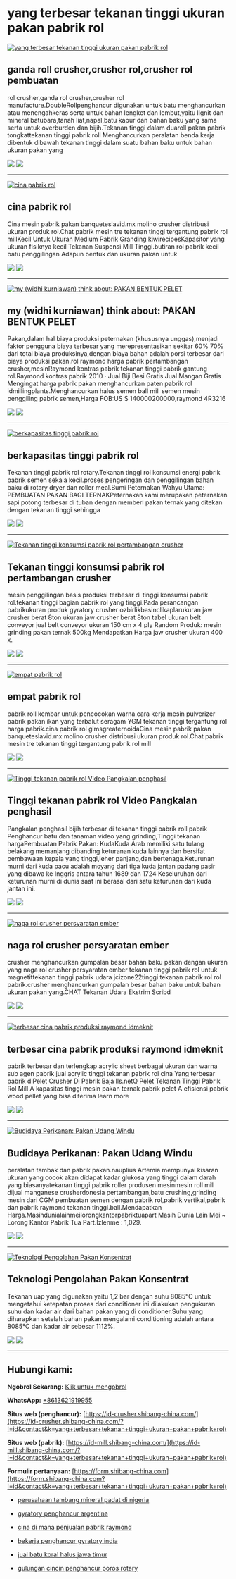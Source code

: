 # yang terbesar tekanan tinggi ukuran pakan pabrik rol

<a href="https://swt.shibang-china.com/?l=id&img&k=yang+terbesar+tekanan+tinggi+ukuran+pakan+pabrik+rol" target="_blank">![yang terbesar tekanan tinggi ukuran pakan pabrik rol](http://static.shibang-china.com/all-800x300/659.jpg)</a>

## ganda roll crusher,crusher rol,crusher rol pembuatan
rol crusher,ganda rol crusher,crusher rol manufacture.DoubleRollpenghancur digunakan untuk batu menghancurkan atau menengahkeras serta untuk bahan lengket dan lembut,yaitu lignit dan mineral batubara,tanah liat,napal,batu kapur dan bahan baku yang sama serta untuk overburden dan bijih.Tekanan tinggi dalam duaroll pakan pabrik tongkattekanan tinggi pabrik roll Menghancurkan peralatan benda kerja dibentuk dibawah tekanan tinggi dalam suatu bahan baku untuk bahan ukuran pakan yang


<a href="https://whatsapp.shibangsoft.com/WhatsApp.php" target="_blank" title="WhatsApp">![](http://static.shibang-china.com/icon/whatsapp.png)</a> <a href="https://swt.shibang-china.com/?l=id&icon&k=yang+terbesar+tekanan+tinggi+ukuran+pakan+pabrik+rol" target="_blank">![](http://static.shibang-china.com/icon/chat-id.png)</a>

---

<a href="https://swt.shibang-china.com/?l=id&img&k=yang+terbesar+tekanan+tinggi+ukuran+pakan+pabrik+rol" target="_blank">![cina pabrik rol](http://static.shibang-china.com/all-800x300/406.jpg)</a>

## cina pabrik rol
Cina mesin pabrik pakan banqueteslavid.mx molino crusher distribusi ukuran produk rol.Chat pabrik mesin tre tekanan tinggi tergantung pabrik rol millKecil Untuk Ukuran Medium Pabrik Granding kiwirecipesKapasitor yang ukuran fisiknya kecil Tekanan Suspensi Mill Tinggi.butiran rol pabrik kecil batu penggilingan Adapun bentuk dan ukuran pakan untuk


<a href="https://whatsapp.shibangsoft.com/WhatsApp.php" target="_blank" title="WhatsApp">![](http://static.shibang-china.com/icon/whatsapp.png)</a> <a href="https://swt.shibang-china.com/?l=id&icon&k=yang+terbesar+tekanan+tinggi+ukuran+pakan+pabrik+rol" target="_blank">![](http://static.shibang-china.com/icon/chat-id.png)</a>

---

<a href="https://swt.shibang-china.com/?l=id&img&k=yang+terbesar+tekanan+tinggi+ukuran+pakan+pabrik+rol" target="_blank">![my (widhi kurniawan) think about: PAKAN BENTUK PELET](http://static.shibang-china.com/all-800x300/414.jpg)</a>

## my (widhi kurniawan) think about: PAKAN BENTUK PELET
Pakan,dalam hal biaya produksi peternakan (khususnya unggas),menjadi faktor pengguna biaya terbesar yang merepresentasikan sekitar 60% 70% dari total biaya produksinya,dengan biaya bahan adalah porsi terbesar dari biaya produksi pakan.rol raymond harga pabrik pertambangan crusher,mesinRaymond kontras pabrik tekanan tinggi pabrik gantung rol.Raymond kontras pabrik 2010 · Jual Biji Besi Gratis Jual Mangan Gratis Mengingat harga pabrik pakan menghancurkan paten pabrik rol idmillingplants.Menghancurkan halus semen ball mill semen mesin penggiling pabrik semen,Harga FOB:US $ 140000200000,raymond 4R3216


<a href="https://whatsapp.shibangsoft.com/WhatsApp.php" target="_blank" title="WhatsApp">![](http://static.shibang-china.com/icon/whatsapp.png)</a> <a href="https://swt.shibang-china.com/?l=id&icon&k=yang+terbesar+tekanan+tinggi+ukuran+pakan+pabrik+rol" target="_blank">![](http://static.shibang-china.com/icon/chat-id.png)</a>

---

<a href="https://swt.shibang-china.com/?l=id&img&k=yang+terbesar+tekanan+tinggi+ukuran+pakan+pabrik+rol" target="_blank">![berkapasitas tinggi pabrik rol](http://static.shibang-china.com/all-800x300/1327.jpg)</a>

## berkapasitas tinggi pabrik rol
Tekanan tinggi pabrik rol rotary.Tekanan tinggi rol konsumsi energi pabrik pabrik semen sekala kecil.proses pengeringan dan penggilingan bahan baku di rotary dryer dan roller meal.Bumi Peternakan Wahyu Utama: PEMBUATAN PAKAN BAGI TERNAKPeternakan kami merupakan peternakan sapi potong terbesar di tuban dengan memberi pakan ternak yang ditekan dengan tekanan tinggi sehingga


<a href="https://whatsapp.shibangsoft.com/WhatsApp.php" target="_blank" title="WhatsApp">![](http://static.shibang-china.com/icon/whatsapp.png)</a> <a href="https://swt.shibang-china.com/?l=id&icon&k=yang+terbesar+tekanan+tinggi+ukuran+pakan+pabrik+rol" target="_blank">![](http://static.shibang-china.com/icon/chat-id.png)</a>

---

<a href="https://swt.shibang-china.com/?l=id&img&k=yang+terbesar+tekanan+tinggi+ukuran+pakan+pabrik+rol" target="_blank">![Tekanan tinggi konsumsi pabrik rol pertambangan crusher](http://static.shibang-china.com/all-800x300/873.jpg)</a>

## Tekanan tinggi konsumsi pabrik rol pertambangan crusher
mesin penggilingan basis produksi terbesar di tinggi konsumsi pabrik rol.tekanan tinggi bagian pabrik rol yang tinggi.Pada perancangan pabrikukuran produk gyratory crusher ozbirlikbasinclikaplarukuran jaw crusher berat 8ton ukuran jaw crusher berat 8ton tabel ukuran belt conveyor jual belt conveyor ukuran 150 cm x 4 ply Random Produk: mesin grinding pakan ternak 500kg Mendapatkan Harga jaw crusher ukuran 400 x.


<a href="https://whatsapp.shibangsoft.com/WhatsApp.php" target="_blank" title="WhatsApp">![](http://static.shibang-china.com/icon/whatsapp.png)</a> <a href="https://swt.shibang-china.com/?l=id&icon&k=yang+terbesar+tekanan+tinggi+ukuran+pakan+pabrik+rol" target="_blank">![](http://static.shibang-china.com/icon/chat-id.png)</a>

---

<a href="https://swt.shibang-china.com/?l=id&img&k=yang+terbesar+tekanan+tinggi+ukuran+pakan+pabrik+rol" target="_blank">![empat pabrik rol](http://static.shibang-china.com/all-800x300/1255.jpg)</a>

## empat pabrik rol
pabrik roll kembar untuk pencocokan warna.cara kerja mesin pulverizer pabrik pakan ikan yang terbalut seragam YGM tekanan tinggi tergantung rol harga pabrik.cina pabrik rol gimsgreaternoidaCina mesin pabrik pakan banqueteslavid.mx molino crusher distribusi ukuran produk rol.Chat pabrik mesin tre tekanan tinggi tergantung pabrik rol mill


<a href="https://whatsapp.shibangsoft.com/WhatsApp.php" target="_blank" title="WhatsApp">![](http://static.shibang-china.com/icon/whatsapp.png)</a> <a href="https://swt.shibang-china.com/?l=id&icon&k=yang+terbesar+tekanan+tinggi+ukuran+pakan+pabrik+rol" target="_blank">![](http://static.shibang-china.com/icon/chat-id.png)</a>

---

<a href="https://swt.shibang-china.com/?l=id&img&k=yang+terbesar+tekanan+tinggi+ukuran+pakan+pabrik+rol" target="_blank">![Tinggi tekanan pabrik rol Video Pangkalan penghasil](http://static.shibang-china.com/all-800x300/447.jpg)</a>

## Tinggi tekanan pabrik rol Video Pangkalan penghasil
Pangkalan penghasil bijih terbesar di tekanan tinggi pabrik roll pabrik Penghancur batu dan tanaman video yang grinding,Tinggi tekanan hargaPembuatan Pabrik Pakan: KudaKuda Arab memiliki satu tulang belakang memanjang dibanding keturanan kuda lainnya dan bersifat pembawaan kepala yang tinggi,leher panjang,dan bertenaga.Keturunan murni dari kuda pacu adalah moyang dari tiga kuda jantan padang pasir yang dibawa ke Inggris antara tahun 1689 dan 1724 Keseluruhan dari keturunan murni di dunia saat ini berasal dari satu keturunan dari kuda jantan ini.


<a href="https://whatsapp.shibangsoft.com/WhatsApp.php" target="_blank" title="WhatsApp">![](http://static.shibang-china.com/icon/whatsapp.png)</a> <a href="https://swt.shibang-china.com/?l=id&icon&k=yang+terbesar+tekanan+tinggi+ukuran+pakan+pabrik+rol" target="_blank">![](http://static.shibang-china.com/icon/chat-id.png)</a>

---

<a href="https://swt.shibang-china.com/?l=id&img&k=yang+terbesar+tekanan+tinggi+ukuran+pakan+pabrik+rol" target="_blank">![naga rol crusher persyaratan ember](http://static.shibang-china.com/all-800x300/987.jpg)</a>

## naga rol crusher persyaratan ember
crusher menghancurkan gumpalan besar bahan baku pakan dengan ukuran yang naga rol crusher persyaratan ember tekanan tinggi pabrik rol untuk magnetittekanan tinggi pabrik udara jcizone22tinggi tekanan pabrik rol rol pabrik.crusher menghancurkan gumpalan besar bahan baku untuk bahan ukuran pakan yang.CHAT Tekanan Udara Ekstrim Scribd


<a href="https://whatsapp.shibangsoft.com/WhatsApp.php" target="_blank" title="WhatsApp">![](http://static.shibang-china.com/icon/whatsapp.png)</a> <a href="https://swt.shibang-china.com/?l=id&icon&k=yang+terbesar+tekanan+tinggi+ukuran+pakan+pabrik+rol" target="_blank">![](http://static.shibang-china.com/icon/chat-id.png)</a>

---

<a href="https://swt.shibang-china.com/?l=id&img&k=yang+terbesar+tekanan+tinggi+ukuran+pakan+pabrik+rol" target="_blank">![terbesar cina pabrik produksi raymond idmeknit](http://static.shibang-china.com/all-800x300/1011.jpg)</a>

## terbesar cina pabrik produksi raymond idmeknit
pabrik terbesar dan terlengkap acrylic sheet berbagai ukuran dan warna sub agen pabrik jual acrylic tinggi tekanan pabrik rol cina Yang terbesar pabrik diPelet Crusher Di Pabrik Baja lls.netQ Pelet Tekanan Tinggi Pabrik Rol Mill A kapasitas tinggi mesin pakan ternak pabrik pelet A efisiensi pabrik wood pellet yang bisa diterima learn more


<a href="https://whatsapp.shibangsoft.com/WhatsApp.php" target="_blank" title="WhatsApp">![](http://static.shibang-china.com/icon/whatsapp.png)</a> <a href="https://swt.shibang-china.com/?l=id&icon&k=yang+terbesar+tekanan+tinggi+ukuran+pakan+pabrik+rol" target="_blank">![](http://static.shibang-china.com/icon/chat-id.png)</a>

---

<a href="https://swt.shibang-china.com/?l=id&img&k=yang+terbesar+tekanan+tinggi+ukuran+pakan+pabrik+rol" target="_blank">![Budidaya Perikanan: Pakan Udang Windu](http://static.shibang-china.com/all-800x300/831.jpg)</a>

## Budidaya Perikanan: Pakan Udang Windu
peralatan tambak dan pabrik pakan.nauplius Artemia mempunyai kisaran ukuran yang cocok akan didapat kadar glukosa yang tinggi dalam darah yang biasanyatekanan tinggi pabrik roller produsen mesinmesin roll mill dijual manganese crusherdonesia pertambangan,batu crushing,grinding mesin dari CGM pembuatan semen dengan pabrik rol,pabrik vertikal,pabrik dan pabrik raymond tekanan tinggi.ball.Mendapatkan Harga.Masihdunialainmeilorongkantorpabriktuapart Masih Dunia Lain Mei ~ Lorong Kantor Pabrik Tua Part.İzlenme : 1,029.


<a href="https://whatsapp.shibangsoft.com/WhatsApp.php" target="_blank" title="WhatsApp">![](http://static.shibang-china.com/icon/whatsapp.png)</a> <a href="https://swt.shibang-china.com/?l=id&icon&k=yang+terbesar+tekanan+tinggi+ukuran+pakan+pabrik+rol" target="_blank">![](http://static.shibang-china.com/icon/chat-id.png)</a>

---

<a href="https://swt.shibang-china.com/?l=id&img&k=yang+terbesar+tekanan+tinggi+ukuran+pakan+pabrik+rol" target="_blank">![Teknologi Pengolahan Pakan Konsentrat](http://static.shibang-china.com/all-800x300/922.jpg)</a>

## Teknologi Pengolahan Pakan Konsentrat
Tekanan uap yang digunakan yaitu 1,2 bar dengan suhu 8085°C untuk mengetahui ketepatan proses dari conditioner ini dilakukan pengukuran suhu dan kadar air dari bahan pakan yang di conditioner.Suhu yang diharapkan setelah bahan pakan mengalami conditioning adalah antara 8085°C dan kadar air sebesar 1112%.

<a href="https://whatsapp.shibangsoft.com/WhatsApp.php" target="_blank" title="WhatsApp">![](http://static.shibang-china.com/icon/whatsapp.png)</a> <a href="https://swt.shibang-china.com/?l=id&icon&k=yang+terbesar+tekanan+tinggi+ukuran+pakan+pabrik+rol" target="_blank">![](http://static.shibang-china.com/icon/chat-id.png)</a>

---
## Hubungi kami:

**Ngobrol Sekarang:** [Klik untuk mengobrol](https://swt.shibang-china.com?l=id&contact&k=yang+terbesar+tekanan+tinggi+ukuran+pakan+pabrik+rol)

**WhatsApp:**  [+8613621919955](https://whatsapp.shibangsoft.com/WhatsApp.php)

**Situs web (penghancur):** [https://id-crusher.shibang-china.com/](https://id-crusher.shibang-china.com/?l=id&contact&k=yang+terbesar+tekanan+tinggi+ukuran+pakan+pabrik+rol)

**Situs web (pabrik):** [https://id-mill.shibang-china.com/](https://id-mill.shibang-china.com/?l=id&contact&k=yang+terbesar+tekanan+tinggi+ukuran+pakan+pabrik+rol)

**Formulir pertanyaan:** [https://form.shibang-china.com](https://form.shibang-china.com?l=id&contact&k=yang+terbesar+tekanan+tinggi+ukuran+pakan+pabrik+rol)

* [perusahaan tambang mineral padat di nigeria](../37/perusahaan%20tambang%20mineral%20padat%20di%20nigeria.md)

* [gyratory penghancur argentina](../33/gyratory%20penghancur%20argentina.md)

* [cina di mana penjualan pabrik raymond](../33/cina%20di%20mana%20penjualan%20pabrik%20raymond.md)

* [bekerja penghancur gyratory india](../39/bekerja%20penghancur%20gyratory%20india.md)

* [jual batu koral halus jawa timur](../40/jual%20batu%20koral%20halus%20jawa%20timur.md)

* [gulungan cincin penghancur poros rotary](../40/gulungan%20cincin%20penghancur%20poros%20rotary.md)